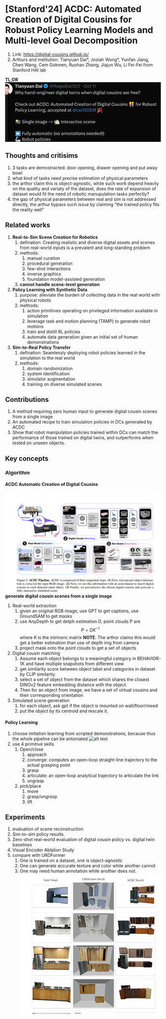 # [Stanford'24] ACDC: Automated Creation of Digital Cousins for Robust Policy Learning Models and Multi-level Goal Decomposition
1. Link: https://digital-cousins.github.io/
2. Arthurs and institution: Tianyuan Dai*, Josiah Wong*, Yunfan Jiang, Chen Wang, Cem Gokmen, Ruohan Zhang, Jiajun Wu, Li Fei-Fei from Stanford HAI lab 
   
**TL;DR**
![alt text](image.png)

## Thoughts and critisims
1. 3 tasks are demostracted: door opening, drawer opening and put away bowl 
2. what kind of tasks need precise estimation of physical parameters
3. the arthor claim this is object-agnostic, while such work depend heavily on the quality and variaty of the dataset, does the rate of expansion of dataset would fit the need of robotic manupulation tasks perfectly?
4. the gap of physical parameters between real and sim is not addressed directly, the arthur bypass such issue by claiming "the trained policy fits the reality well"
## Related works
1. **Real-to-Sim Scene Creation for Robotics**
   1. defination: Creating realistic and diverse digital assets and scenes from real-world inputs is a prevalent and long-standing problem
   2. methods:
      1. manual curation
      2. procedural generation
      3. few-shot interactions
      4. inverse graphics 
      5. foundation model-assisted generation
   3. **cannot handle scene-level generation**
2. **Policy Learning with Synthetic Data**
   1. purpose: alleviate the burden of collecting data in the real world with physical robots
   2. methods: 
      1.  action primitives operating on privileged information available in simulation
      2.  leverage task and motion planning (TAMP) to generate robot motions 
      3.  train and distill RL policies
      4.  automate data generation given an initial set of human demonstrations
3.  **Sim-to-Real Policy Transfer**
    1.  defination: Seamlessly deploying robot policies learned in the simulation to the real world
    2.  methods:
        1.  domain randomization
        2.  system identification
        3.  simulator augmentation
        4.  training on diverse simulated scenes

## Contributions
1. A method requiring zero human input to generate digital cousin scenes from a single image
2. An automated recipe to train simulation policies in DCs generated by ACDC
3. Show that robot manipulation policies trained within DCs can match the performance of those trained on digital twins, and outperforms when tested on unseen objects.


## Key concepts
### Algorithm
#### ACDC  Automatic Creation of Digital Cousins
![alt text](image-1.png)
**generate digital cousin scenes from a single image**
1. Real-world extraction
   1. given an original RGB image, use GPT to get captions, use GroundSAM to get masks
   2. use AnyDepth to get detph estimation D, point clouds P are $$P = D K^{-1}$$ where K is the intrinsric matrix
      **NOTE**: The arthor claims this would get a better estimation than use of depth img from camera
   3. project mask onto the point clouds to get a set of objects
2. Digital cousin matching
   1. Assume each object belongs to a meaningful category in BEHAVIOR-1K and have multiple snapshots from different view
   2. get similarity score between object label and categories in dataset by CLIP similarity
   3. select a set of object from the dataset which shares the closest DINOv2 feature embedding distance with the object.
   4. Then for an object from image, we have a set of virtual cousins and their corresponding orientation
3. Simulated scene generation
   1. for each object, ask gpt if the object is mounted on wall/floor/mixed
   2. put the object by its centroid and rescale it.
#### Policy Learning
   1. choose imitation learning from scripted demonstrations, because thus the whole pipeline can be antomated
   ![alt text](../../../../Documents/xwechat_files/cjt171333003_a4ad/temp/snapshot/1817171290.jpg)
   2. use 4 primitive skills
      1. Open/close
         1. approach
         2. converge: computes an open-loop straight-line trajectory to the actual grasping point
         3. grasp
         4. articulate:  an open-loop analytical trajectory to articulate the link
         5. ungrasp
      2. pick/place
         1. move
         2. grasp/ungrasp
         3. lift
## Experiments
1. evaluation of scene reconstruction
2. Sim-to-sim policy results.
3. Zero-shot real-world evaluation of digital cousin policy vs. digital twin baselines
4. Visual Encoder Ablation Study
5. compare with URDFormer
   1. One is trained on a dataset, one is object-agnostic
   2. One can generate accurate texture and color while another cannot
   3. One may need human annotation while another does not.
   ![alt text](image-2.png) 